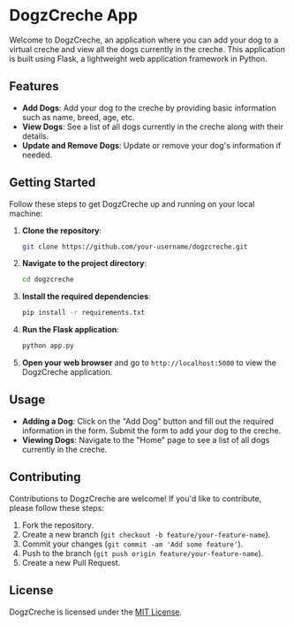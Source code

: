 # DogzCreche App

Welcome to DogzCreche, an application where you can add your dog to a virtual creche and view all the dogs currently in the creche. This application is built using Flask, a lightweight web application framework in Python.

## Features

- **Add Dogs**: Add your dog to the creche by providing basic information such as name, breed, age, etc.
- **View Dogs**: See a list of all dogs currently in the creche along with their details.
- **Update and Remove Dogs**: Update or remove your dog's information if needed.

## Getting Started

Follow these steps to get DogzCreche up and running on your local machine:

1. **Clone the repository**:

    ```bash
    git clone https://github.com/your-username/dogzcreche.git
    ```

2. **Navigate to the project directory**:

    ```bash
    cd dogzcreche
    ```

3. **Install the required dependencies**:

    ```bash
    pip install -r requirements.txt
    ```

4. **Run the Flask application**:

    ```bash
    python app.py
    ```

5. **Open your web browser** and go to `http://localhost:5000` to view the DogzCreche application.

## Usage

- **Adding a Dog**: Click on the "Add Dog" button and fill out the required information in the form. Submit the form to add your dog to the creche.
- **Viewing Dogs**: Navigate to the "Home" page to see a list of all dogs currently in the creche.

## Contributing

Contributions to DogzCreche are welcome! If you'd like to contribute, please follow these steps:

1. Fork the repository.
2. Create a new branch (`git checkout -b feature/your-feature-name`).
3. Commit your changes (`git commit -am 'Add some feature'`).
4. Push to the branch (`git push origin feature/your-feature-name`).
5. Create a new Pull Request.

## License

DogzCreche is licensed under the [MIT License](LICENSE).
